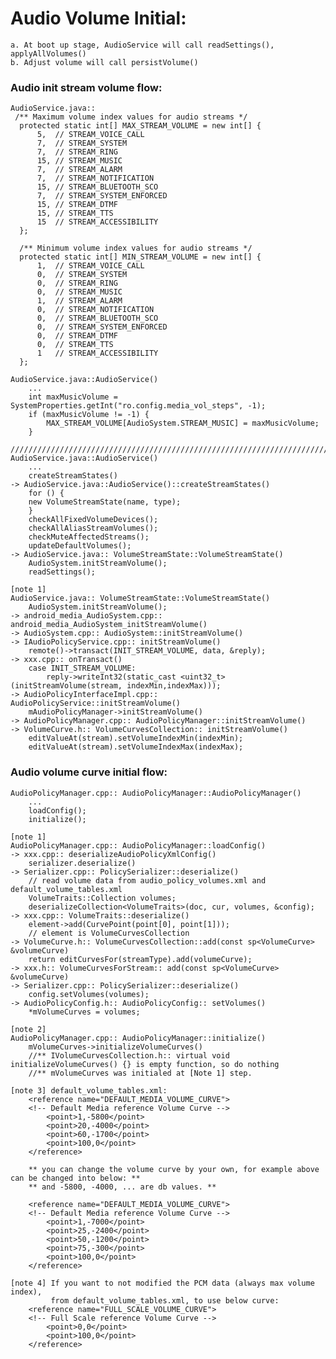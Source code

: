 # Audio Volume Initial:
    a. At boot up stage, AudioService will call readSettings(), applyAllVolumes()
    b. Adjust volume will call persistVolume()

### Audio init stream volume flow:
    AudioService.java::
     /** Maximum volume index values for audio streams */
      protected static int[] MAX_STREAM_VOLUME = new int[] {
          5,  // STREAM_VOICE_CALL
          7,  // STREAM_SYSTEM
          7,  // STREAM_RING
          15, // STREAM_MUSIC
          7,  // STREAM_ALARM
          7,  // STREAM_NOTIFICATION
          15, // STREAM_BLUETOOTH_SCO
          7,  // STREAM_SYSTEM_ENFORCED
          15, // STREAM_DTMF
          15, // STREAM_TTS
          15  // STREAM_ACCESSIBILITY
      };

      /** Minimum volume index values for audio streams */
      protected static int[] MIN_STREAM_VOLUME = new int[] {
          1,  // STREAM_VOICE_CALL
          0,  // STREAM_SYSTEM
          0,  // STREAM_RING
          0,  // STREAM_MUSIC
          1,  // STREAM_ALARM
          0,  // STREAM_NOTIFICATION
          0,  // STREAM_BLUETOOTH_SCO
          0,  // STREAM_SYSTEM_ENFORCED
          0,  // STREAM_DTMF
          0,  // STREAM_TTS
          1   // STREAM_ACCESSIBILITY
      };
    
    AudioService.java::AudioService()
        ...
        int maxMusicVolume = SystemProperties.getInt("ro.config.media_vol_steps", -1);
        if (maxMusicVolume != -1) {
            MAX_STREAM_VOLUME[AudioSystem.STREAM_MUSIC] = maxMusicVolume;
        }
     ////////////////////////////////////////////////////////////////////////////////////
    AudioService.java::AudioService()
        ...
        createStreamStates()
    -> AudioService.java::AudioService()::createStreamStates()
        for () {
        new VolumeStreamState(name, type);
        }
        checkAllFixedVolumeDevices();
        checkAllAliasStreamVolumes();
        checkMuteAffectedStreams();
        updateDefaultVolumes();
    -> AudioService.java:: VolumeStreamState::VolumeStreamState()
        AudioSystem.initStreamVolume();
        readSettings();

    [note 1]
    AudioService.java:: VolumeStreamState::VolumeStreamState()
        AudioSystem.initStreamVolume();
    -> android_media_AudioSystem.cpp:: android_media_AudioSystem_initStreamVolume()
    -> AudioSystem.cpp:: AudioSystem::initStreamVolume()
    -> IAudioPolicyService.cpp:: initStreamVolume()
        remote()->transact(INIT_STREAM_VOLUME, data, &reply);
    -> xxx.cpp:: onTransact()
        case INIT_STREAM_VOLUME:
            reply->writeInt32(static_cast <uint32_t>(initStreamVolume(stream, indexMin,indexMax)));
    -> AudioPolicyInterfaceImpl.cpp:: AudioPolicyService::initStreamVolume()
        mAudioPolicyManager->initStreamVolume()
    -> AudioPolicyManager.cpp:: AudioPolicyManager::initStreamVolume()
    -> VolumeCurve.h:: VolumeCurvesCollection:: initStreamVolume()
        editValueAt(stream).setVolumeIndexMin(indexMin);
        editValueAt(stream).setVolumeIndexMax(indexMax);

### Audio volume curve initial flow:
    AudioPolicyManager.cpp:: AudioPolicyManager::AudioPolicyManager()
        ...
        loadConfig();
        initialize();

    [note 1]
    AudioPolicyManager.cpp:: AudioPolicyManager::loadConfig()
    -> xxx.cpp:: deserializeAudioPolicyXmlConfig()
        serializer.deserialize()
    -> Serializer.cpp:: PolicySerializer::deserialize()
        // read volume data from audio_policy_volumes.xml and default_volume_tables.xml
        VolumeTraits::Collection volumes;
        deserializeCollection<VolumeTraits>(doc, cur, volumes, &config);
    -> xxx.cpp:: VolumeTraits::deserialize()
        element->add(CurvePoint(point[0], point[1]));
        // element is VolumeCurvesCollection
    -> VolumeCurve.h:: VolumeCurvesCollection::add(const sp<VolumeCurve> &volumeCurve)
        return editCurvesFor(streamType).add(volumeCurve);
    -> xxx.h:: VolumeCurvesForStream:: add(const sp<VolumeCurve> &volumeCurve)
    -> Serializer.cpp:: PolicySerializer::deserialize()
        config.setVolumes(volumes);
    -> AudioPolicyConfig.h:: AudioPolicyConfig:: setVolumes()
        *mVolumeCurves = volumes;

    [note 2]
    AudioPolicyManager.cpp:: AudioPolicyManager::initialize()
        mVolumeCurves->initializeVolumeCurves()
        //** IVolumeCurvesCollection.h:: virtual void initializeVolumeCurves() {} is empty function, so do nothing
        //** mVolumeCurves was initialed at [Note 1] step.

    [note 3] default_volume_tables.xml:
        <reference name="DEFAULT_MEDIA_VOLUME_CURVE">
        <!-- Default Media reference Volume Curve -->
            <point>1,-5800</point>
            <point>20,-4000</point>
            <point>60,-1700</point>
            <point>100,0</point>
        </reference>
        
        ** you can change the volume curve by your own, for example above can be changed into below: **
        ** and -5800, -4000, ... are db values. **
        
        <reference name="DEFAULT_MEDIA_VOLUME_CURVE">
        <!-- Default Media reference Volume Curve -->
            <point>1,-7000</point>
            <point>25,-2400</point>
            <point>50,-1200</point>
            <point>75,-300</point>
            <point>100,0</point>
        </reference>

    [note 4] If you want to not modified the PCM data (always max volume index), 
             from default_volume_tables.xml, to use below curve:
        <reference name="FULL_SCALE_VOLUME_CURVE">
        <!-- Full Scale reference Volume Curve -->
            <point>0,0</point>
            <point>100,0</point>
        </reference>
            
